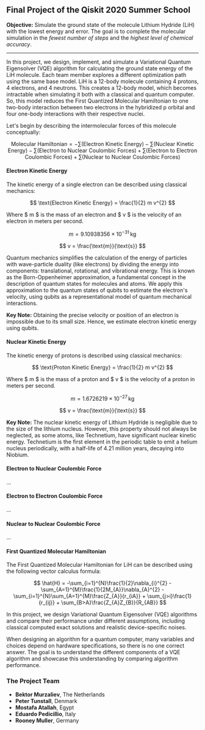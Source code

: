 
## Final Project of the Qiskit 2020 Summer School

**Objective:** Simulate the ground state of the molecule Lithium Hydride (LiH) with the lowest energy and error. The goal is to complete the molecular simulation in the *fewest number of steps* and the *highest level of chemical accuracy*.

---

In this project, we design, implement, and simulate a Variational Quantum Eigensolver (VQE) algorithm for calculating the ground state energy of the LiH molecule. Each team member explores a different optimization path using the same base model. LiH is a 12-body molecule containing 4 protons, 4 electrons, and 4 neutrons. This creates a 12-body model, which becomes intractable when simulating it both with a classical and quantum computer. So, this model reduces the First Quantized Molecular Hamiltonian to one two-body interaction between two electrons in the hybridized p orbital and four one-body interactions with their respective nuclei.

Let's begin by describing the intermolecular forces of this molecule conceptually:

$$
\text{Molecular Hamiltonian} = - \sum \text{(Electron Kinetic Energy)} - \sum \text{(Nuclear Kinetic Energy)} - \sum \text{(Electron to Nuclear Coulombic Forces)} + \sum \text{(Electron to Electron Coulombic Forces)} + \sum \text{(Nuclear to Nuclear Coulombic Forces)}
$$

#### Electron Kinetic Energy

The kinetic energy of a single electron can be described using classical mechanics:

$$
\text{Electron Kinetic Energy} = \frac{1}{2} m v^{2}
$$

Where $ m $ is the mass of an electron and $ v $ is the velocity of an electron in meters per second.

$$
m = 9.10938356 \times 10^{-31} \, \text{kg}
$$

$$
v = \frac{\text{m}}{\text{s}}
$$

Quantum mechanics simplifies the calculation of the energy of particles with wave-particle duality (like electrons) by dividing the energy into components: translational, rotational, and vibrational energy. This is known as the Born-Oppenheimer approximation, a fundamental concept in the description of quantum states for molecules and atoms. We apply this approximation to the quantum states of qubits to estimate the electron's velocity, using qubits as a representational model of quantum mechanical interactions.

**Key Note:** Obtaining the precise velocity or position of an electron is impossible due to its small size. Hence, we estimate electron kinetic energy using qubits.

#### Nuclear Kinetic Energy

The kinetic energy of protons is described using classical mechanics:

$$
\text{Proton Kinetic Energy} = \frac{1}{2} m v^{2}
$$

Where $ m $ is the mass of a proton and $ v $ is the velocity of a proton in meters per second.

$$
m = 1.6726219 \times 10^{-27} \, \text{kg}
$$

$$
v = \frac{\text{m}}{\text{s}}
$$

**Key Note:** The nuclear kinetic energy of Lithium Hydride is negligible due to the size of the lithium nucleus. However, this property should not always be neglected, as some atoms, like Technetium, have significant nuclear kinetic energy. Technetium is the first element in the periodic table to emit a helium nucleus periodically, with a half-life of 4.21 million years, decaying into Niobium.

#### Electron to Nuclear Coulombic Force

...

#### Electron to Electron Coulombic Force

...

#### Nuclear to Nuclear Coulombic Force

...

#### First Quantized Molecular Hamiltonian

The First Quantized Molecular Hamiltonian for LiH can be described using the following vector calculus formula:

$$
\hat{H} = -\sum_{i=1}^{N}\frac{1}{2}\nabla_{i}^{2} - \sum_{A=1}^{M}\frac{1}{2M_{A}}\nabla_{A}^{2} - \sum_{i=1}^{N}\sum_{A=1}^{M}\frac{Z_{A}}{r_{iA}} + \sum_{j>i}\frac{1}{r_{ij}} + \sum_{B>A}\frac{Z_{A}Z_{B}}{R_{AB}}
$$

In this project, we design Variational Quantum Eigensolver (VQE) algorithms and compare their performance under different assumptions, including classical computed exact solutions and realistic device-specific noises.

When designing an algorithm for a quantum computer, many variables and choices depend on hardware specifications, so there is no one correct answer. The goal is to understand the different components of a VQE algorithm and showcase this understanding by comparing algorithm performance.

### The Project Team

- **Bektor Murzaliev**, The Netherlands
- **Peter Tunstall**, Denmark
- **Mostafa Atallah**, Egypt
- **Eduardo Pedicillio**, Italy
- **Rooney Muller**, Germany

